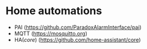 # Home automations

* PAI (https://github.com/ParadoxAlarmInterface/pai)
* MQTT (https://mosquitto.org)
* HA(_core_) (https://github.com/home-assistant/core)
